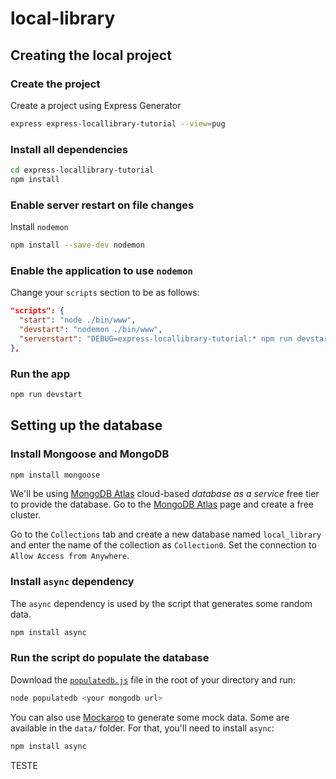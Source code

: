 # local-library

## Creating the local project

### Create the project

Create a project using Express Generator

```bash
express express-locallibrary-tutorial --view=pug
```

### Install all dependencies

```bash
cd express-locallibrary-tutorial
npm install
```

### Enable server restart on file changes

Install `nodemon`

```bash
npm install --save-dev nodemon
```

### Enable the application to use `nodemon`

Change your `scripts` section to be as follows:

```json
"scripts": {
  "start": "node ./bin/www",
  "devstart": "nodemon ./bin/www",
  "serverstart": "DEBUG=express-locallibrary-tutorial:* npm run devstart"
},
```

### Run the app

```bash
npm run devstart
```

## Setting up the database

### Install Mongoose and MongoDB

```bash
npm install mongoose
```

We'll be using [MongoDB Atlas](https://www.mongodb.com/cloud/atlas) cloud-based _database as a service_ free tier to provide the database. Go to the [MongoDB Atlas](https://www.mongodb.com/cloud/atlas) page and create a free cluster.

Go to the `Collections` tab and create a new database named `local_library` and enter the name of the collection as `Collection0`. Set the connection to `Allow Access from Anywhere`.

### Install `async` dependency

The `async` dependency is used by the script that generates some random data.

```bash
npm install async
```

### Run the script do populate the database

Download the [`populatedb.js`](https://raw.githubusercontent.com/hamishwillee/express-locallibrary-tutorial/master/populatedb.js) file in the root of your directory and run:

```bash
node populatedb <your mongodb url>
```

You can also use [Mockaroo](https://www.mockaroo.com/) to generate some mock data. Some are available in the `data/` folder. For that, you'll need to install `async`:

```bash
npm install async
```
TESTE

